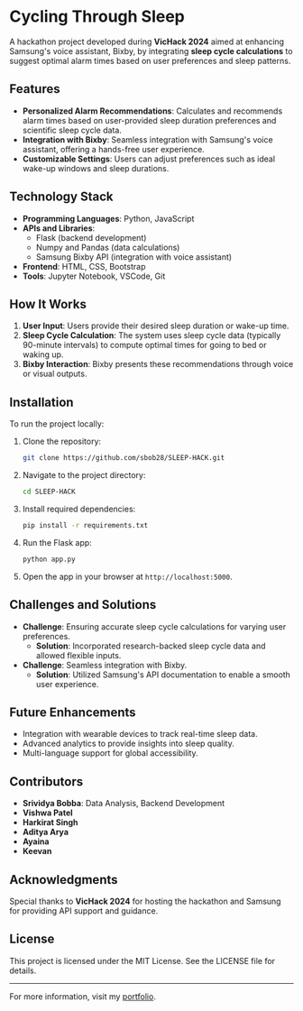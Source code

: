 # Cycling Through Sleep

A hackathon project developed during **VicHack 2024** aimed at enhancing Samsung's voice assistant, Bixby, by integrating **sleep cycle calculations** to suggest optimal alarm times based on user preferences and sleep patterns.

## Features
- **Personalized Alarm Recommendations**: Calculates and recommends alarm times based on user-provided sleep duration preferences and scientific sleep cycle data.
- **Integration with Bixby**: Seamless integration with Samsung's voice assistant, offering a hands-free user experience.
- **Customizable Settings**: Users can adjust preferences such as ideal wake-up windows and sleep durations.

## Technology Stack
- **Programming Languages**: Python, JavaScript
- **APIs and Libraries**: 
  - Flask (backend development)
  - Numpy and Pandas (data calculations)
  - Samsung Bixby API (integration with voice assistant)
- **Frontend**: HTML, CSS, Bootstrap
- **Tools**: Jupyter Notebook, VSCode, Git

## How It Works
1. **User Input**: Users provide their desired sleep duration or wake-up time.
2. **Sleep Cycle Calculation**: The system uses sleep cycle data (typically 90-minute intervals) to compute optimal times for going to bed or waking up.
3. **Bixby Interaction**: Bixby presents these recommendations through voice or visual outputs.

## Installation
To run the project locally:

1. Clone the repository:
   ```bash
   git clone https://github.com/sbob28/SLEEP-HACK.git
   ```
2. Navigate to the project directory:
   ```bash
   cd SLEEP-HACK
   ```
3. Install required dependencies:
   ```bash
   pip install -r requirements.txt
   ```
4. Run the Flask app:
   ```bash
   python app.py
   ```
5. Open the app in your browser at `http://localhost:5000`.

## Challenges and Solutions
- **Challenge**: Ensuring accurate sleep cycle calculations for varying user preferences.
  - **Solution**: Incorporated research-backed sleep cycle data and allowed flexible inputs.
- **Challenge**: Seamless integration with Bixby.
  - **Solution**: Utilized Samsung's API documentation to enable a smooth user experience.

## Future Enhancements
- Integration with wearable devices to track real-time sleep data.
- Advanced analytics to provide insights into sleep quality.
- Multi-language support for global accessibility.

## Contributors
- **Srividya Bobba**: Data Analysis, Backend Development
- **Vishwa Patel**
- **Harkirat Singh**
- **Aditya Arya**
- **Ayaina**
- **Keevan**

## Acknowledgments
Special thanks to **VicHack 2024** for hosting the hackathon and Samsung for providing API support and guidance.

## License
This project is licensed under the MIT License. See the LICENSE file for details.

---
For more information, visit my [portfolio](https://sbob28.github.io/datascienceportfolio/).
